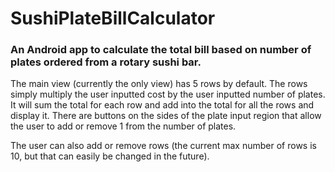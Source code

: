 # SushiPlateBillCalculator
### An Android app to calculate the total bill based on number of plates ordered from a rotary sushi bar.
The main view (currently the only view) has 5 rows by default.  The rows simply multiply the user inputted cost by the user inputted number of plates.  It will sum the total for each row and add into the total for all the rows and display it.  There are buttons on the sides of the plate input region that allow the user to add or remove 1 from the number of plates.

The user can also add or remove rows (the current max number of rows is 10, but that can easily be changed in the future).  
